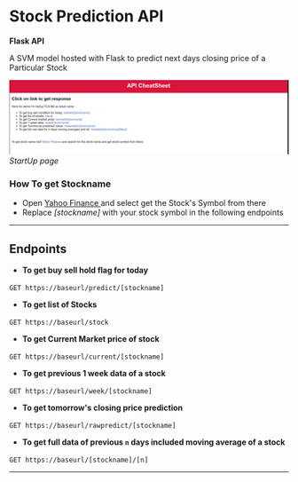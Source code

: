 # Stock Prediction API
**Flask API**

A SVM model hosted with Flask to predict next days closing price of a Particular Stock

![banner](https://github.com/teshank2137/stockprediction/blob/main/media/ss.JPG?raw=true)
*StartUp page*

### How To get Stockname
- Open [Yahoo Finance ](https://finance.yahoo.com/) and select get the Stock's Symbol from there
- Replace *[stockname]* with your stock symbol in the following endpoints
---
## Endpoints
- **To get buy sell hold flag for today**
  
`GET https://baseurl/predict/[stockname]`
- **To get list of Stocks**
  
`GET https://baseurl/stock`
- **To get Current Market price of stock**

`GET https://baseurl/current/[stockname]`
- **To get previous 1 week data of a stock**

`GET https://baseurl/week/[stockname]`
- **To get tomorrow's closing price prediction**

`GET https://baseurl/rawpredict/[stockname]`
- **To get full data of previous `n` days included moving average of a stock**
  
`GET https://baseurl/[stockname]/[n]`

---